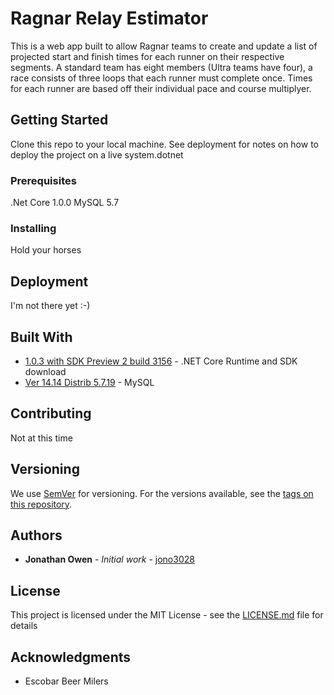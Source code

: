 # Ragnar Relay Estimator

This is a web app built to allow Ragnar teams to create and update a list of projected start and finish times for each runner on their respective segments. A standard team has eight members (Ultra teams have four), a race consists of three loops that each runner must complete once. Times for each runner are based off their individual pace and course multiplyer.

## Getting Started

Clone this repo to your local machine. See deployment for notes on how to deploy the project on a live system.dotnet

### Prerequisites

.Net Core 1.0.0
MySQL 5.7


### Installing

Hold your horses

## Deployment

I'm not there yet :-)

## Built With

* [1.0.3 with SDK Preview 2 build 3156](https://github.com/dotnet/core/blob/master/release-notes/download-archives/1.0.3-preview2-download.md) - .NET Core Runtime and SDK download
* [Ver 14.14 Distrib 5.7.19](https://dev.mysql.com/downloads/) - MySQL

## Contributing

Not at this time

## Versioning

We use [SemVer](http://semver.org/) for versioning. For the versions available, see the [tags on this repository](https://github.com/jono3028/RagnarEstimator/tags). 

## Authors

* **Jonathan Owen** - *Initial work* - [jono3028](https://github.com/jono3028)

## License

This project is licensed under the MIT License - see the [LICENSE.md](LICENSE.md) file for details

## Acknowledgments

* Escobar Beer Milers